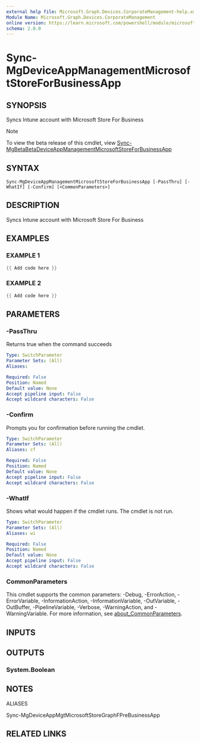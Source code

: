 ```yaml
---
external help file: Microsoft.Graph.Devices.CorporateManagement-help.xml
Module Name: Microsoft.Graph.Devices.CorporateManagement
online version: https://learn.microsoft.com/powershell/module/microsoft.graph.devices.corporatemanagement/sync-mgdeviceappmanagementmicrosoftstoreforbusinessapp
schema: 2.0.0
---
```


# Sync-MgDeviceAppManagementMicrosoftStoreForBusinessApp

## SYNOPSIS
Syncs Intune account with Microsoft Store For Business

> [!NOTE]
> To view the beta release of this cmdlet, view [Sync-MgBetaBetaDeviceAppManagementMicrosoftStoreForBusinessApp](/powershell/module/Microsoft.Graph.Beta.Devices.CorporateManagement/Sync-MgBetaDeviceAppManagementMicrosoftStoreForBusinessApp?view=graph-powershell-beta)

## SYNTAX

```
Sync-MgDeviceAppManagementMicrosoftStoreForBusinessApp [-PassThru] [-WhatIf] [-Confirm] [<CommonParameters>]
```

## DESCRIPTION
Syncs Intune account with Microsoft Store For Business

## EXAMPLES

### EXAMPLE 1
```powershell
{{ Add code here }}
```

### EXAMPLE 2
```powershell
{{ Add code here }}
```

## PARAMETERS

### -PassThru
Returns true when the command succeeds

```yaml
Type: SwitchParameter
Parameter Sets: (All)
Aliases:

Required: False
Position: Named
Default value: None
Accept pipeline input: False
Accept wildcard characters: False
```

### -Confirm
Prompts you for confirmation before running the cmdlet.

```yaml
Type: SwitchParameter
Parameter Sets: (All)
Aliases: cf

Required: False
Position: Named
Default value: None
Accept pipeline input: False
Accept wildcard characters: False
```

### -WhatIf
Shows what would happen if the cmdlet runs.
The cmdlet is not run.

```yaml
Type: SwitchParameter
Parameter Sets: (All)
Aliases: wi

Required: False
Position: Named
Default value: None
Accept pipeline input: False
Accept wildcard characters: False
```

### CommonParameters
This cmdlet supports the common parameters: -Debug, -ErrorAction, -ErrorVariable, -InformationAction, -InformationVariable, -OutVariable, -OutBuffer, -PipelineVariable, -Verbose, -WarningAction, and -WarningVariable. For more information, see [about_CommonParameters](http://go.microsoft.com/fwlink/?LinkID=113216).

## INPUTS

## OUTPUTS

### System.Boolean
## NOTES

ALIASES

Sync-MgDeviceAppMgtMicrosoftStoreGraphFPreBusinessApp

## RELATED LINKS
